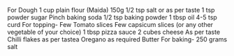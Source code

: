 For Dough
1 cup plain flour (Maida) 150g
1/2 tsp salt or as per taste
1 tsp powder sugar
Pinch baking soda
1/2 tsp baking powder
1 tbsp oil
4-5 tsp curd
For topping-
Few Tomato slices
Few capsicum slices (or any other vegetable of your choice)
1 tbsp pizza sauce
2 cubes cheese
As per taste Chilli flakes
as per tastea Oregano
as required Butter
For baking-
250 grams salt
